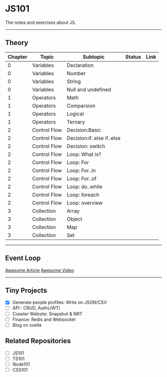 # JS101

The notes and exercises about JS.


----
## Theory

| Chapter | Topic        | Subtopic                   | Status | Link |
| ------- | ------------ | -------------------------- | ------ | ---- |
| 0       | Variables    | Declaration                |        |      |
| 0       | Variables    | Number                     |        |      |
| 0       | Variables    | String                     |        |      |
| 0       | Variables    | Null and undefined         |        |      |
| 1       | Operators    | Math                       |        |      |
| 1       | Operators    | Comparsion                 |        |      |
| 1       | Operators    | Logical                    |        |      |
| 1       | Operators    | Ternary                    |        |      |
| 2       | Control Flow | Decision:Basic             |        |      |
| 2       | Control Flow | Decision:if..else if..else |        |      |
| 2       | Control Flow | Decision: switch           |        |      |
| 2       | Control Flow | Loop: What is?             |        |      |
| 2       | Control Flow | Loop: For                  |        |      |
| 2       | Control Flow | Loop: For..in              |        |      |
| 2       | Control Flow | Loop: For..of              |        |      |
| 2       | Control Flow | Loop: do..while            |        |      |
| 2       | Control Flow | Loop: foreach              |        |      |
| 2       | Control Flow | Loop: overview             |        |      |
| 3       | Collection   | Array                      |        |      |
| 3       | Collection   | Object                     |        |      |
| 3       | Collection   | Map                        |        |      |
| 3       | Collection   | Set                        |        |      |



----
## Event Loop

[Awesome Article](https://dev.to/lydiahallie/javascript-visualized-event-loop-3dif)
[Awesome Video](https://www.youtube.com/watch?v=cCOL7MC4Pl0)

----
## Tiny Projects

- [x] Generate people profiles: Write on JSON/CSV
- [ ] API : CRUD, Auth(JWT)
- [ ] Crawler Website: Snapshot & NRT
- [ ] Finance: Redis and Websocket
- [ ] Blog on svelte

## Related Repositories

- [ ] JS101
- [ ] TS101
- [ ] Node101
- [ ] CSS101
